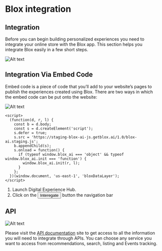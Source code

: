 # Blox integration 



## Integration 

Before you can begin building personalized experiences you need to integrate your online store with the Blox app. This section helps you integrate Blox easily in a few short steps.

![Alt text]( https://support.getblox.ai/wp-content/uploads/2022/09/Integrate.png "a title")


## Integration Via Embed Code

Embed code is a piece of code that you’ll add to your website’s pages to publish the experiences created using Blox. There are two ways in which the embed code can be put onto the website:

![Alt text]( https://support.getblox.ai/wp-content/uploads/2022/09/Integrate_2-1024x692.png "a title")



```
<script>
  (function(d, r, l) {
    const b = d.body;
    const s = d.createElement('script');
    s.defer = true;
    s.src = 'https://staging-blox-ai-js.getblox.ai/1.0/blox-ai.staging.js';
    b.appendChild(s);
    s.onload = function() {
      if (typeof window.blox_ai === 'object' && typeof window.blox_ai.init === 'function') {
        window.blox_ai.init(r, l);
      }
    };
  })(window.document, 'us-east-1', 'bloxDataLayer');
</script>

```
1. Launch Digital Experience Hub.
2. Click on the <button> Interegate </button> button the navigation bar


## API 

![Alt text]( https://support.getblox.ai/wp-content/uploads/2022/09/Integrate_3-1024x570.png "a title")

Please visit the [API documentation](https://d16mhahokhyjuk.cloudfront.net/api.html#servers) site to get access to all the information you will need to integrate through APIs. You can choose any service you want to access from recommendations, search, listing and Events tracking. 



